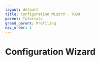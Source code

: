 ```yaml
---
layout: default
title: Configuration Wizard - TODO
parent: Tutorials
grand_parent: Profiling
nav_order: 1
---
```


# Configuration Wizard